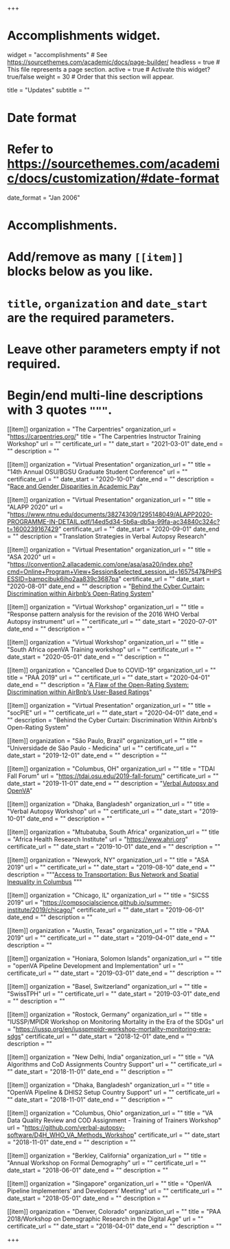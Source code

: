 +++
# Accomplishments widget.
widget = "accomplishments"  # See https://sourcethemes.com/academic/docs/page-builder/
headless = true  # This file represents a page section.
active = true  # Activate this widget? true/false
weight = 30  # Order that this section will appear.

title = "Updates"
subtitle = ""

# Date format
#   Refer to https://sourcethemes.com/academic/docs/customization/#date-format
date_format = "Jan 2006"

# Accomplishments.
#   Add/remove as many `[[item]]` blocks below as you like.
#   `title`, `organization` and `date_start` are the required parameters.
#   Leave other parameters empty if not required.
#   Begin/end multi-line descriptions with 3 quotes `"""`.

[[item]]
  organization = "The Carpentries"
  organization_url = "https://carpentries.org/"
  title = "The Carpentries Instructor Training Workshop"
  url = ""
  certificate_url = ""
  date_start = "2021-03-01"
  date_end = ""
  description = ""

[[item]]
  organization = "Virtual Presentation"
  organization_url = ""
  title = "14th Annual OSU/BGSU Graduate Student Conference"
  url = ""
  certificate_url = ""
  date_start = "2020-10-01"
  date_end = ""
  description = "[Race and Gender Disparities in Academic Pay](/Posts/osu_bgsu_CHOI&AXXE.pdf)"

[[item]]
  organization = "Virtual Presentation"
  organization_url = ""
  title = "ALAPP 2020"
  url = "https://www.ntnu.edu/documents/38274309/1295148049/ALAPP2020-PROGRAMME-IN-DETAIL.pdf/14ed5d34-5b6a-db5a-99fa-ac34840c324c?t=1600239167429"
  certificate_url = ""
  date_start = "2020-09-01"
  date_end = ""
  description = "Translation Strategies in Verbal Autopsy Research"

[[item]]
  organization = "Virtual Presentation"
  organization_url = ""
  title = "ASA 2020"
  url = "https://convention2.allacademic.com/one/asa/asa20/index.php?cmd=Online+Program+View+Session&selected_session_id=1657547&PHPSESSID=bampcibuk6jho2aa839c3687pa"
  certificate_url = ""
  date_start = "2020-08-01"
  date_end = ""
  description = "[Behind the Cyber Curtain: Discrimination within Airbnb’s Open-Rating System](/posts/ASA2020_AXXE_CHOI_Final.pdf)"

[[item]]
  organization = "Virtual Workshop"
  organization_url = ""
  title = "Response pattern analysis for the revision of the 2016 WHO Verbal Autopsy instrument"
  url = ""
  certificate_url = ""
  date_start = "2020-07-01"
  date_end = ""
  description = ""

[[item]]
  organization = "Virtual Workshop"
  organization_url = ""
  title = "South Africa openVA Training workshop"
  url = ""
  certificate_url = ""
  date_start = "2020-05-01"
  date_end = ""
  description = ""

[[item]]
  organization = "Cancelled Due to COVID-19"
  organization_url = ""
  title = "PAA 2019"
  url = ""
  certificate_url = ""
  date_start = "2020-04-01"
  date_end = ""
  description = "[A Flaw of the Open-Rating System: Discrimination within AirBnb’s User-Based Ratings](https://events.rdmobile.com/Lists/Details/1015286)"

[[item]]
  organization = "Virtual Presentation"
  organization_url = ""
  title = "socPIE"
  url = ""
  certificate_url = ""
  date_start = "2020-04-01"
  date_end = ""
  description = "Behind the Cyber Curtain: Discrimination Within Airbnb's Open-Rating System"


[[item]]
  organization = "São Paulo, Brazil"
  organization_url = ""
  title = "Universidade de São Paulo - Medicina"
  url = ""
  certificate_url = ""
  date_start = "2019-12-01"
  date_end = ""
  description = ""

[[item]]
  organization = "Columbus, OH"
  organization_url = ""
  title = "TDAI Fall Forum"
  url = "https://tdai.osu.edu/2019-fall-forum/"
  certificate_url = ""
  date_start = "2019-11-01"
  date_end = ""
  description = "[Verbal Autopsy and OpenVA](/posts/poster_tdai.pdf)"

[[item]]
  organization = "Dhaka, Bangladesh"
  organization_url = ""
  title = "Verbal Autopsy Workshop"
  url = ""
  certificate_url = ""
  date_start = "2019-10-01"
  date_end = ""
  description = ""

[[item]]
  organization = "Mtubatuba, South Africa"
  organization_url = ""
  title = "Africa Health Research Institute"
  url = "https://www.ahri.org"
  certificate_url = ""
  date_start = "2019-10-01"
  date_end = ""
  description = ""

[[item]]
  organization = "Newyork, NY"
  organization_url = ""
  title = "ASA 2019"
  url = ""
  certificate_url = ""
  date_start = "2019-08-10"
  date_end = ""
  description = """[Access to Transportation: Bus Network and Spatial Inequality in Columbus](/posts/asa_081019_Choi.html)
  """

[[item]]
  organization = "Chicago, IL"
  organization_url = ""
  title = "SICSS 2019"
  url = "https://compsocialscience.github.io/summer-institute/2019/chicago/"
  certificate_url = ""
  date_start = "2019-06-01"
  date_end = ""
  description = ""

[[item]]
  organization = "Austin, Texas"
  organization_url = ""
  title = "PAA 2019"
  url = ""
  certificate_url = ""
  date_start = "2019-04-01"
  date_end = ""
  description = ""

[[item]]
  organization = "Honiara, Solomon Islands"
  organization_url = ""
  title = "openVA Pipeline Development and Implementation"
  url = ""
  certificate_url = ""
  date_start = "2019-03-01"
  date_end = ""
  description = ""

[[item]]
  organization = "Basel, Switzerland"
  organization_url = ""
  title = "SwissTPH"
  url = ""
  certificate_url = ""
  date_start = "2019-03-01"
  date_end = ""
  description = ""

[[item]]
  organization = "Rostock, Germany"
  organization_url = ""
  title = "IUSSP/MPIDR Workshop on Monitoring Mortality in the Era of the SDGs"
  url = "https://iussp.org/en/iusspmpidr-workshop-mortality-monitoring-era-sdgs"
  certificate_url = ""
  date_start = "2018-12-01"
  date_end = ""
  description = ""

[[item]]
  organization = "New Delhi, India"
  organization_url = ""
  title = "VA Algorithms and CoD Assignments Country Support"
  url = ""
  certificate_url = ""
  date_start = "2018-11-01"
  date_end = ""
  description = ""

[[item]]
  organization = "Dhaka, Bangladesh"
  organization_url = ""
  title = "OpenVA Pipeline & DHIS2 Setup Country Support"
  url = ""
  certificate_url = ""
  date_start = "2018-11-01"
  date_end = ""
  description = ""

[[item]]
  organization = "Columbus, Ohio"
  organization_url = ""
  title = "VA Data Quality Review and COD Assignment - Training of Trainers Workshop"
  url = "https://github.com/verbal-autopsy-software/D4H_WHO_VA_Methods_Workshop"
  certificate_url = ""
  date_start = "2018-11-01"
  date_end = ""
  description = ""

[[item]]
  organization = "Berkley, California"
  organization_url = ""
  title = "Annual Workshop on Formal Demography"
  url = ""
  certificate_url = ""
  date_start = "2018-06-01"
  date_end = ""
  description = ""

[[item]]
  organization = "Singapore"
  organization_url = ""
  title = "OpenVA Pipeline Implementers’ and Developers’ Meeting"
  url = ""
  certificate_url = ""
  date_start = "2018-05-01"
  date_end = ""
  description = ""

[[item]]
  organization = "Denver, Colorado"
  organization_url = ""
  title = "PAA 2018/Workshop on Demographic Research in the Digital Age"
  url = ""
  certificate_url = ""
  date_start = "2018-04-01"
  date_end = ""
  description = ""

+++